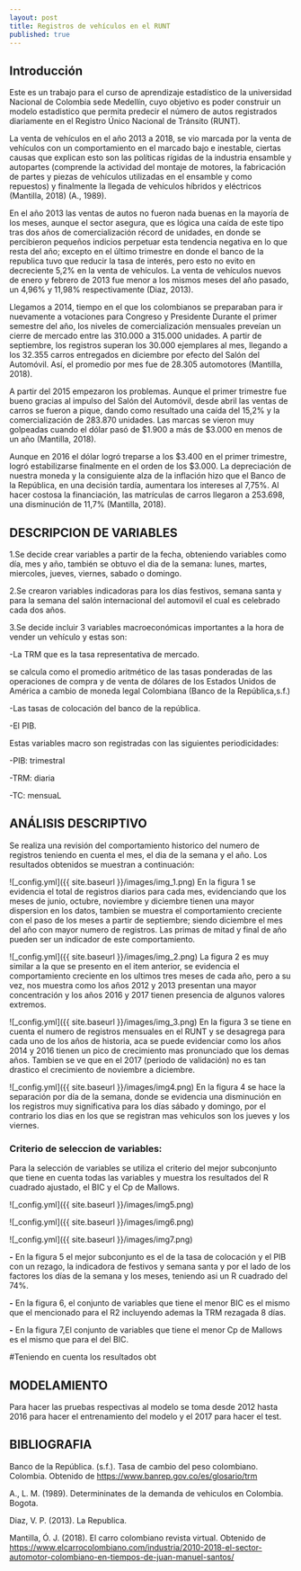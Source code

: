 ```yaml
---
layout: post
title: Registros de vehículos en el RUNT
published: true
---
```

## Introducción
Este es un trabajo para el curso de aprendizaje estadístico de la universidad Nacional de Colombia sede Medellín, cuyo objetivo es poder construir un modelo estadistico que permita predecir el número de autos registrados diariamente en el Registro Único Nacional de Tránsito (RUNT).

La venta de vehículos en el año 2013 a 2018, se vio marcada por la venta de vehículos con un comportamiento en el marcado bajo e inestable, ciertas causas que explican esto son las políticas rígidas de la industria ensamble y autopartes (comprende la actividad del montaje de motores, la fabricación de partes y piezas de vehículos utilizadas en el ensamble y como repuestos) y finalmente la llegada de vehículos híbridos y eléctricos (Mantilla, 2018) (A., 1989).

En el año 2013 las ventas de autos no fueron nada buenas en la mayoría de los meses, aunque el sector asegura, que es lógica una caída de este tipo tras dos años de comercialización récord de unidades, en donde se percibieron pequeños indicios perpetuar esta tendencia negativa en lo que resta del año; excepto en el último trimestre en donde el banco de la republica tuvo que reducir la tasa de interés, pero esto no evito en decreciente 5,2% en la venta de vehículos. La venta de vehículos nuevos de enero y febrero de 2013 fue menor a los mismos meses del año pasado, un 4,96% y 11,98% respectivamente (Diaz, 2013).

Llegamos a 2014, tiempo en el que los colombianos se preparaban para ir nuevamente a votaciones para Congreso y Presidente Durante el primer semestre del año, los niveles de comercialización mensuales preveían un cierre de mercado entre las 310.000 a 315.000 unidades. A partir de septiembre, los registros superan los 30.000 ejemplares al mes, llegando a los 32.355 carros entregados en diciembre por efecto del Salón del Automóvil. Así, el promedio por mes fue de 28.305 automotores (Mantilla, 2018). 

A partir del 2015 empezaron los problemas. Aunque el primer trimestre fue bueno gracias al impulso del Salón del Automóvil, desde abril las ventas de carros se fueron a pique, dando como resultado una caída del 15,2% y la comercialización de 283.870 unidades. Las marcas se vieron muy golpeadas cuando el dólar pasó de $1.900 a más de $3.000 en menos de un año (Mantilla, 2018).

Aunque en 2016 el dólar logró treparse a los $3.400 en el primer trimestre, logró estabilizarse finalmente en el orden de los $3.000. La depreciación de nuestra moneda y la consiguiente alza de la inflación hizo que el Banco de la República, en una decisión tardía, aumentara los intereses al 7,75%. Al hacer costosa la financiación, las matrículas de carros llegaron a 253.698, una disminución de 11,7% (Mantilla, 2018).


## DESCRIPCION DE VARIABLES
1.Se decide crear variables a partir de la fecha, obteniendo variables como día, mes y año, también se obtuvo el dia de la semana: lunes, martes, miercoles, jueves, viernes, sabado o domingo.

2.Se crearon variables indicadoras para los días festivos, semana santa y para la semana del salón internacional del automovil el cual es celebrado cada dos años. 

3.Se decide incluir 3 variables macroeconómicas importantes a la hora de vender un vehículo y estas son: 

-La TRM que es la tasa representativa de mercado.

se calcula como el promedio aritmético de las tasas ponderadas de las operaciones de compra y de venta de dólares de los Estados Unidos de América a cambio de moneda legal Colombiana (Banco de la República,s.f.)

-Las tasas de colocación del banco de la república.

-El PIB.

Estas variables macro son registradas con las siguientes periodicidades:

 -PIB: trimestral
 
 -TRM: diaria
 
 -TC: mensuaL



## ANÁLISIS DESCRIPTIVO
Se realiza una revisión del comportamiento historico del numero de registros teniendo en cuenta el mes, el dia de la semana y el año. Los resultados obtenidos se muestran a continuación:

![_config.yml]({{ site.baseurl }}/images/img_1.png)
En la figura 1 se evidencia el total de registros diarios para cada mes, evidenciando que los meses de junio, octubre, noviembre y diciembre tienen una mayor dispersion en los datos, tambien se muestra el comportamiento creciente con el paso de los meses a partir de septiembre; siendo diciembre el mes del año con mayor numero de registros. Las primas de mitad y final de año pueden ser un indicador de este comportamiento.


![_config.yml]({{ site.baseurl }}/images/img_2.png)
La figura 2 es muy similar a la que se presento en el item anterior, se evidencia el comportamiento creciente en los ultimos tres meses de cada año, pero a su vez, nos muestra como los años 2012 y 2013 presentan una mayor concentración y los años 2016 y 2017 tienen presencia de algunos valores extremos.


![_config.yml]({{ site.baseurl }}/images/img_3.png)
En la figura 3 se tiene en cuenta el numero de registros mensuales en el RUNT y se desagrega para cada uno de los años de historia, aca se puede evidenciar como los años 2014 y 2016 tienen un pico de crecimiento mas pronunciado que los demas años. Tambien se ve que en el 2017 (periodo de validación) no es tan drastico el crecimiento de noviembre a diciembre.



![_config.yml]({{ site.baseurl }}/images/img4.png)
En la figura 4 se hace la separación por día de la semana, donde se evidencia una disminución en los registros muy significativa para los días sábado y domingo, por el contrario los dias en los que se registran mas vehiculos son los jueves y los viernes.

### Criterio de seleccion de variables:
Para la selección de variables se utiliza el criterio del mejor subconjunto que tiene en cuenta todas las variables y muestra los resultados del R cuadrado ajustado, el BIC y el Cp de Mallows.

![_config.yml]({{ site.baseurl }}/images/img5.png)

![_config.yml]({{ site.baseurl }}/images/img6.png)

![_config.yml]({{ site.baseurl }}/images/img7.png)
 
**-** En la figura 5 el mejor subconjunto es el de la tasa de colocación y el PIB con un rezago, la indicadora de festivos y semana santa y por el lado de los factores los días de la semana y los meses, teniendo asi un R cuadrado del 74%.

**-** En la figura 6, el conjunto de variables que tiene el menor BIC es el mismo que el mencionado para el R2 incluyendo ademas la TRM rezagada 8 días.

**-** En la figura 7,El conjunto de variables que tiene el menor Cp de Mallows es el mismo que para el del BIC.

#Teniendo en cuenta los resultados obt

## MODELAMIENTO
Para hacer las pruebas respectivas al modelo se toma desde 2012 hasta 2016 para hacer el entrenamiento del modelo y el 2017 para hacer el test.


## BIBLIOGRAFIA
Banco de la República. (s.f.). Tasa de cambio del peso colombiano. Colombia. Obtenido de https://www.banrep.gov.co/es/glosario/trm

A., L. M. (1989). Determininates de la demanda de vehiculos en Colombia. Bogota.

Diaz, V. P. (2013). La Republica. 

Mantilla, Ó. J. (2018). El carro colombiano revista virtual. Obtenido de https://www.elcarrocolombiano.com/industria/2010-2018-el-sector-automotor-colombiano-en-tiempos-de-juan-manuel-santos/



